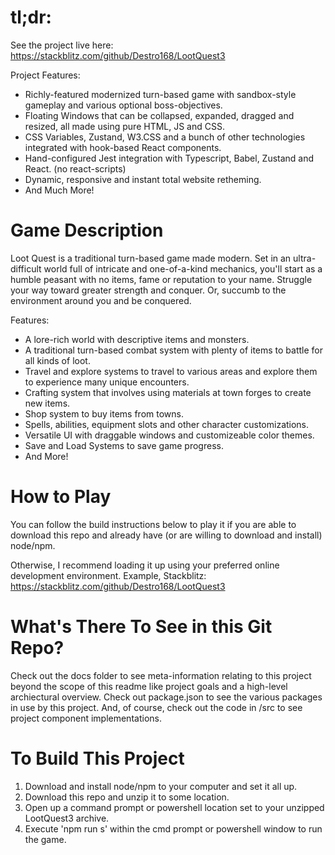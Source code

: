 # tl;dr:

See the project live here: https://stackblitz.com/github/Destro168/LootQuest3

Project Features:

-   Richly-featured modernized turn-based game with sandbox-style gameplay and various optional boss-objectives.
-   Floating Windows that can be collapsed, expanded, dragged and resized, all made using pure HTML, JS and CSS.
-   CSS Variables, Zustand, W3.CSS and a bunch of other technologies integrated with hook-based React components.
-   Hand-configured Jest integration with Typescript, Babel, Zustand and React. (no react-scripts)
-   Dynamic, responsive and instant total website retheming.
-   And Much More!

# Game Description

Loot Quest is a traditional turn-based game made modern. Set in an ultra-difficult world full of intricate and one-of-a-kind mechanics, you'll start as a humble peasant with no items, fame or reputation to your name. Struggle your way toward greater strength and conquer. Or, succumb to the environment around you and be conquered.

Features:

-   A lore-rich world with descriptive items and monsters.
-   A traditional turn-based combat system with plenty of items to battle for all kinds of loot.
-   Travel and explore systems to travel to various areas and explore them to experience many unique encounters.
-   Crafting system that involves using materials at town forges to create new items.
-   Shop system to buy items from towns.
-   Spells, abilities, equipment slots and other character customizations.
-   Versatile UI with draggable windows and customizeable color themes.
-   Save and Load Systems to save game progress.
-   And More!

# How to Play

You can follow the build instructions below to play it if you are able to download this repo and already have (or are willing to download and install) node/npm.

Otherwise, I recommend loading it up using your preferred online development environment. Example, Stackblitz: https://stackblitz.com/github/Destro168/LootQuest3

# What's There To See in this Git Repo?

Check out the docs folder to see meta-information relating to this project beyond the scope of this readme like project goals and a high-level archiectural overview. Check out package.json to see the various packages in use by this project. And, of course, check out the code in /src to see project component implementations.

# To Build This Project

1. Download and install node/npm to your computer and set it all up.
2. Download this repo and unzip it to some location.
3. Open up a command prompt or powershell location set to your unzipped LootQuest3 archive.
4. Execute 'npm run s' within the cmd prompt or powershell window to run the game.
